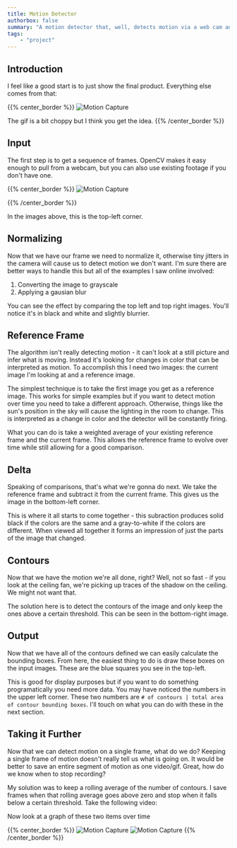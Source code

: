 ```yaml
---
title: Motion Detector
authorbox: false
summary: "A motion detector that, well, detects motion via a web cam and uploads it to google drive"
tags:
    - "project"
---
```


## Introduction
I feel like a good start is to just show the final product. Everything else comes from that:

{{% center_border %}}
![Motion Capture](/hugo_static/img/projects/motion/motion_capture.gif)

The gif is a bit choppy but I think you get the idea.
{{% /center_border %}}

## Input

The first step is to get a sequence of frames. OpenCV makes it easy enough to pull from a webcam, but you can also use existing footage if you don't have one.

{{% center_border %}}
![Motion Capture](/hugo_static/img/projects/motion/star_wars.gif)

{{% /center_border %}}

In the images above, this is the top-left corner.

## Normalizing

Now that we have our frame we need to normalize it, otherwise tiny jitters in the camera will cause us to detect motion we don't want. I'm sure there are better ways to handle this but all of the examples I saw online involved:

1. Converting the image to grayscale
2. Applying a gausian blur

You can see the effect by comparing the top left and top right images.  You'll notice it's in black and white and slightly blurrier.

## Reference Frame

The algorithm isn't really detecting motion - it can't look at a still picture and infer what is moving. Instead it's looking for changes in color that can be interpreted as motion. To accomplish this I need two images: the current image I'm looking at and a reference image. 

The simplest technique is to take the first image you get as a reference image. This works for simple examples but if you want to detect motion over time you need to take a different approach. Otherwise, things like the sun's position in the sky will cause the lighting in the room to change. This is interpreted as a change in color and the detector will be constantly firing. 

What you can do is take a weighted average of your existing reference frame and the current frame. This allows the reference frame to evolve over time while still allowing for a good comparison.

## Delta

Speaking of comparisons, that's what we're gonna do next. We take the reference frame and subtract it from the current frame. This gives us the image in the bottom-left corner. 

This is where it all starts to come together - this subraction produces solid black if the colors are the same and a gray-to-white if the colors are different. When viewed all together it forms an impression of just the parts of the image that changed. 

## Contours

Now that we have the motion we're all done, right? Well, not so fast - if you look at the ceiling fan, we're picking up traces of the shadow on the ceiling. We might not want that. 

The solution here is to detect the contours of the image and only keep the ones above a certain threshold. This can be seen in the bottom-right image. 

## Output

Now that we have all of the contours defined we can easily calculate the bounding boxes. From here, the easiest thing to do is draw these boxes on the input images. These are the blue squares you see in the top-left. 

This is good for display purposes but if you want to do something programatically you need more data. You may have noticed the numbers in the upper left corner. These two numbers are `# of contours | total area of contour bounding boxes`. I'll touch on what you can do with these in the next section.

## Taking it Further

Now that we can detect motion on a single frame, what do we do? Keeping a single frame of motion doesn't really tell us what is going on. It would be better to save an entire segment of motion as one video/gif. Great, how do we know when to stop recording?

My solution was to keep a rolling average of the number of contours. I save frames when that rolling average goes above zero and stop when it falls below a certain threshold. Take the following video:

Now look at a graph of these two items over time

{{% center_border %}}
![Motion Capture](/hugo_static/img/projects/motion/contour_count.png)
![Motion Capture](/hugo_static/img/projects/motion/total_contour_area.png)
{{% /center_border %}}

